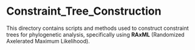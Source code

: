 # Constraint_Tree_Construction
This directory contains scripts and methods used to construct constraint trees for phylogenetic analysis, specifically using **RAxML** (Randomized Axelerated Maximum Likelihood).

###
